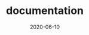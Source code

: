 ---
title: "documentation"
description: "Documentation Index"
date: 2020-06-10
draft: false
toc: true
---